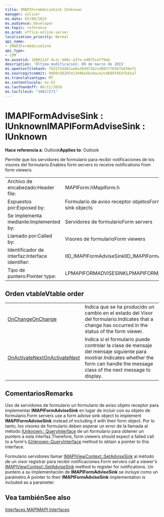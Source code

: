 ```yaml
---
title: IMAPIFormAdviseSink IUnknown
manager: soliver
ms.date: 03/09/2015
ms.audience: Developer
ms.topic: reference
ms.prod: office-online-server
localization_priority: Normal
api_name:
- IMAPIFormAdviseSink
api_type:
- COM
ms.assetid: 180022af-4c1c-408c-a3fe-ed075cef79ab
description: 'Última modificación: 09 de marzo de 2015'
ms.openlocfilehash: fd2575d401aa8a39d6f3b2cd08377b587b430ef1
ms.sourcegitcommit: 9d60cd82b5413446e5bc8ace2cd689f683fb41a7
ms.translationtype: MT
ms.contentlocale: es-ES
ms.lasthandoff: 06/11/2018
ms.locfileid: "19817271"
---
```

# <a name="imapiformadvisesink--iunknown"></a><span data-ttu-id="24b44-103">IMAPIFormAdviseSink : IUnknown</span><span class="sxs-lookup"><span data-stu-id="24b44-103">IMAPIFormAdviseSink : IUnknown</span></span>

  
  
<span data-ttu-id="24b44-104">**Hace referencia a**: Outlook</span><span class="sxs-lookup"><span data-stu-id="24b44-104">**Applies to**: Outlook</span></span> 
  
<span data-ttu-id="24b44-105">Permite que los servidores de formulario para recibir notificaciones de los visores del formulario.</span><span class="sxs-lookup"><span data-stu-id="24b44-105">Enables form servers to receive notifications from form viewers.</span></span> 
  
|||
|:-----|:-----|
|<span data-ttu-id="24b44-106">Archivo de encabezado:</span><span class="sxs-lookup"><span data-stu-id="24b44-106">Header file:</span></span>  <br/> |<span data-ttu-id="24b44-107">MAPIForm.h</span><span class="sxs-lookup"><span data-stu-id="24b44-107">Mapiform.h</span></span>  <br/> |
|<span data-ttu-id="24b44-108">Expuestos por:</span><span class="sxs-lookup"><span data-stu-id="24b44-108">Exposed by:</span></span>  <br/> |<span data-ttu-id="24b44-109">Formulario de aviso receptor objetos</span><span class="sxs-lookup"><span data-stu-id="24b44-109">Form advise sink objects</span></span>  <br/> |
|<span data-ttu-id="24b44-110">Se implementa mediante:</span><span class="sxs-lookup"><span data-stu-id="24b44-110">Implemented by:</span></span>  <br/> |<span data-ttu-id="24b44-111">Servidores de formulario</span><span class="sxs-lookup"><span data-stu-id="24b44-111">Form servers</span></span>  <br/> |
|<span data-ttu-id="24b44-112">Llamado por:</span><span class="sxs-lookup"><span data-stu-id="24b44-112">Called by:</span></span>  <br/> |<span data-ttu-id="24b44-113">Visores de formulario</span><span class="sxs-lookup"><span data-stu-id="24b44-113">Form viewers</span></span>  <br/> |
|<span data-ttu-id="24b44-114">Identificador de interfaz:</span><span class="sxs-lookup"><span data-stu-id="24b44-114">Interface identifier:</span></span>  <br/> |<span data-ttu-id="24b44-115">IID_IMAPIFormAdviseSink</span><span class="sxs-lookup"><span data-stu-id="24b44-115">IID_IMAPIFormAdviseSink</span></span>  <br/> |
|<span data-ttu-id="24b44-116">Tipo de puntero:</span><span class="sxs-lookup"><span data-stu-id="24b44-116">Pointer type:</span></span>  <br/> |<span data-ttu-id="24b44-117">LPMAPIFORMADVISESINK</span><span class="sxs-lookup"><span data-stu-id="24b44-117">LPMAPIFORMADVISESINK</span></span>  <br/> |
   
## <a name="vtable-order"></a><span data-ttu-id="24b44-118">Orden vtable</span><span class="sxs-lookup"><span data-stu-id="24b44-118">Vtable order</span></span>

|||
|:-----|:-----|
|[<span data-ttu-id="24b44-119">OnChange</span><span class="sxs-lookup"><span data-stu-id="24b44-119">OnChange</span></span>](imapiformadvisesink-onchange.md) <br/> |<span data-ttu-id="24b44-120">Indica que se ha producido un cambio en el estado del Visor del formulario.</span><span class="sxs-lookup"><span data-stu-id="24b44-120">Indicates that a change has occurred in the status of the form viewer.</span></span>  <br/> |
|[<span data-ttu-id="24b44-121">OnActivateNext</span><span class="sxs-lookup"><span data-stu-id="24b44-121">OnActivateNext</span></span>](imapiformadvisesink-onactivatenext.md) <br/> |<span data-ttu-id="24b44-122">Indica si el formulario puede controlar la clase de mensaje del mensaje siguiente para mostrar.</span><span class="sxs-lookup"><span data-stu-id="24b44-122">Indicates whether the form can handle the message class of the next message to display.</span></span>  <br/> |
   
## <a name="remarks"></a><span data-ttu-id="24b44-123">Comentarios</span><span class="sxs-lookup"><span data-stu-id="24b44-123">Remarks</span></span>

<span data-ttu-id="24b44-124">Uso de servidores de formulario un formulario de aviso objeto receptor para implementar **IMAPIFormAdviseSink** en lugar de incluir con su objeto de formulario.</span><span class="sxs-lookup"><span data-stu-id="24b44-124">Form servers use a form advise sink object to implement **IMAPIFormAdviseSink** instead of including it with their form object.</span></span> <span data-ttu-id="24b44-125">Por lo tanto, los visores de formulario deben esperar un error de la llamada al método [IUnknown:: QueryInterface](http://msdn.microsoft.com/en-us/library/ms682521%28v=VS.85%29.aspx) de un formulario para obtener un puntero a esta interfaz.</span><span class="sxs-lookup"><span data-stu-id="24b44-125">Therefore, form viewers should expect a failed call to a form's [IUnknown::QueryInterface](http://msdn.microsoft.com/en-us/library/ms682521%28v=VS.85%29.aspx) method to obtain a pointer to this interface.</span></span> 
  
<span data-ttu-id="24b44-126">Formulario servidores llamar [IMAPIViewContext::SetAdviseSink](imapiviewcontext-setadvisesink.md) al método de un visor registrar para recibir notificaciones.</span><span class="sxs-lookup"><span data-stu-id="24b44-126">Form servers call a viewer's [IMAPIViewContext::SetAdviseSink](imapiviewcontext-setadvisesink.md) method to register for notifications.</span></span> <span data-ttu-id="24b44-127">Un puntero a su implementación de **IMAPIFormAdviseSink** se incluye como un parámetro.</span><span class="sxs-lookup"><span data-stu-id="24b44-127">A pointer to their **IMAPIFormAdviseSink** implementation is included as a parameter.</span></span> 
  
## <a name="see-also"></a><span data-ttu-id="24b44-128">Vea también</span><span class="sxs-lookup"><span data-stu-id="24b44-128">See also</span></span>



[<span data-ttu-id="24b44-129">Interfaces MAPI</span><span class="sxs-lookup"><span data-stu-id="24b44-129">MAPI Interfaces</span></span>](mapi-interfaces.md)

